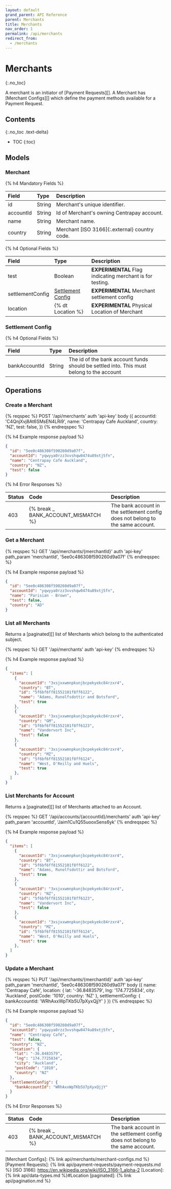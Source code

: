```yaml
---
layout: default
grand_parent: API Reference
parent: Merchants
title: Merchants
nav_order: 1
permalink: /api/merchants
redirect_from:
  - /merchants
---
```


# Merchants
{:.no_toc}

A merchant is an initiator of [Payment Requests][]. A Merchant has [Merchant Configs][]
which define the payment methods available for a Payment Request.


## Contents
{:.no_toc .text-delta}

* TOC
{:toc}


## Models

### Merchant

{% h4 Mandatory Fields %}

| Field            | Type   | Description                                   |
| :--------------- | :----- | :------------------------------------------   |
| id               | String | Merchant's unique identifier.                 |
| accountId        | String | Id of Merchant's owning Centrapay account.    |
| name             | String | Merchant name.                                |
| country          | String | Merchant [ISO 3166]{:.external} country code. |

{% h4 Optional Fields %}

|      Field       |                  Type                   |                        Description                        |
| :--------------- | :-------------------------------------- | :-------------------------------------------------------- |
| test             | Boolean                                 | **EXPERIMENTAL** Flag indicating merchant is for testing. |
| settlementConfig | [Settlement Config](#settlement-config) | **EXPERIMENTAL** Merchant settlement config               |
| location         | {% dt Location %}                       | **EXPERIMENTAL** Physical Location of Merchant            |

### Settlement Config
{% h4 Optional Fields %}

|     Field     |  Type  |                                       Description                                        |
| :------------ | :----- | :--------------------------------------------------------------------------------------- |
| bankAccountId | String | The id of the bank account funds should be settled into. This must belong to the account |


## Operations

### Create a Merchant

{% reqspec %}
  POST '/api/merchants'
  auth 'api-key'
  body ({
    accountId: 'C4QnjXvj8At6SMsEN4LRi9',
    name: 'Centrapay Cafe Auckland',
    country: 'NZ',
    test: false,
  })
{% endreqspec %}

{% h4 Example response payload %}

```json
{
  "id": "5ee0c486308f590260d9a07f",
  "accountId": "yqwyya0rzz3vvshqw0474u89xtj5fn",
  "name": "Centrapay Cafe Auckland",
  "country": "NZ",
  "test": false
}
```

{% h4 Error Responses %}

| Status |                Code                 |                                  Description                                   |
| :----- | :---------------------------------- | :----------------------------------------------------------------------------- |
| 403    | {% break _ BANK_ACCOUNT_MISMATCH %} | The bank account in the settlement config does not belong to the same account. |

### Get a Merchant

{% reqspec %}
  GET '/api/merchants/{merchantId}'
  auth 'api-key'
  path_param 'merchantId', '5ee0c486308f590260d9a07f'
{% endreqspec %}


{% h4 Example response payload %}

```json
{
  "id": "5ee0c486308f590260d9a07f",
  "accountId": "yqwyya0rzz3vvshqw0474u89xtj5fn",
  "name": "Parisian - Brown",
  "test": false,
  "country": "AD"
}
```

### List all Merchants

Returns a [paginated][] list of Merchants which belong to the authenticated subject.

{% reqspec %}
  GET '/api/merchants'
  auth 'api-key'
{% endreqspec %}

{% h4 Example response payload %}

```json
{
  "items": [
    {
      "accountId": "3xsjxxwmnpkunjbcpekyekc84rzxr4",
      "country": "BT",
      "id": "5f6bf6ff81552101f8ff6122",
      "name": "Adams, Runolfsdottir and Botsford",
      "test": true
    },
    {
      "accountId": "3xsjxxwmnpkunjbcpekyekc84rzxr4",
      "country": "GM",
      "id": "5f6bf6ff81552101f8ff6123",
      "name": "Vandervort Inc",
      "test": false
    },
    {
      "accountId": "3xsjxxwmnpkunjbcpekyekc84rzxr4",
      "country": "MZ",
      "id": "5f6bf6ff81552101f8ff6124",
      "name": "West, O'Reilly and Huels",
      "test": true
    },
  ]
}
```

### List Merchants for Account

Returns a [paginated][] list of Merchants attached to an Account.

{% reqspec %}
  GET '/api/accounts/{accountId}/merchants'
  auth 'api-key'
  path_param 'accountId', 'Jaim1Cu1Q55uooxSens6yk'
{% endreqspec %}

{% h4 Example response payload %}

```json
{
  "items": [
    {
      "accountId": "3xsjxxwmnpkunjbcpekyekc84rzxr4",
      "country": "BT",
      "id": "5f6bf6ff81552101f8ff6122",
      "name": "Adams, Runolfsdottir and Botsford",
      "test": true
    },
    {
      "accountId": "3xsjxxwmnpkunjbcpekyekc84rzxr4",
      "country": "NZ",
      "id": "5f6bf6ff81552101f8ff6123",
      "name": "Vandervort Inc",
      "test": false
    },
    {
      "accountId": "3xsjxxwmnpkunjbcpekyekc84rzxr4",
      "country": "MZ",
      "id": "5f6bf6ff81552101f8ff6124",
      "name": "West, O'Reilly and Huels",
      "test": true
    },
  ]
}
```

### Update a Merchant

{% reqspec %}
  PUT '/api/merchants/{merchantId}'
  auth 'api-key'
  path_param 'merchantId', '5ee0c486308f590260d9a07f'
  body ({
    name: 'Centrapay Café',
    location: {
      lat: '-36.8483579',
      lng: '174.7725834',
      city: 'Auckland',
      postCode: '1010',
      country: 'NZ'
    },
    settlementConfig: {
      bankAccountId: 'WRhAxxWpTKb5U7pXyxQjjY'
    }
  })
{% endreqspec %}

{% h4 Example response payload %}

```json
{
  "id": "5ee0c486308f590260d9a07f",
  "accountId": "yqwyya0rzz3vvshqw0474u89xtj5fn",
  "name": "Centrapay Café",
  "test": false,
  "country": "NZ",
  "location": {
    "lat": "-36.8483579",
    "lng": "174.7725834",
    "city": "Auckland",
    "postCode": "1010",
    "country": "NZ"
  },
  "settlementConfig": {
    "bankAccountId": "WRhAxxWpTKb5U7pXyxQjjY"
  }
}
```

{% h4 Error Responses %}

| Status |                Code                 |                                  Description                                   |
| :----- | :---------------------------------- | :----------------------------------------------------------------------------- |
| 403    | {% break _ BANK_ACCOUNT_MISMATCH %} | The bank account in the settlement config does not belong to the same account. |

[Merchant Configs]: {% link api/merchants/merchant-configs.md %}
[Payment Requests]: {% link api/payment-requests/payment-requests.md %}
[ISO 3166]: https://en.wikipedia.org/wiki/ISO_3166-1_alpha-2
[Location]: {% link api/data-types.md %}#Location
[paginated]: {% link api/pagination.md %}
